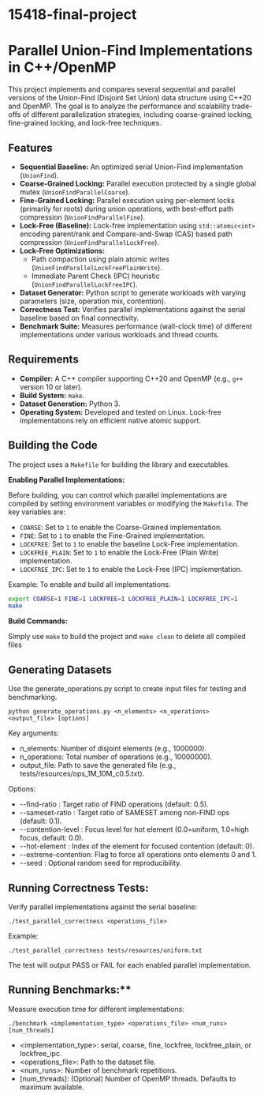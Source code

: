 # 15418-final-project

# Parallel Union-Find Implementations in C++/OpenMP

This project implements and compares several sequential and parallel versions of the Union-Find (Disjoint Set Union) data structure using C++20 and OpenMP. The goal is to analyze the performance and scalability trade-offs of different parallelization strategies, including coarse-grained locking, fine-grained locking, and lock-free techniques.

## Features

* **Sequential Baseline:** An optimized serial Union-Find implementation (`UnionFind`).
* **Coarse-Grained Locking:** Parallel execution protected by a single global mutex (`UnionFindParallelCoarse`).
* **Fine-Grained Locking:** Parallel execution using per-element locks (primarily for roots) during union operations, with best-effort path compression (`UnionFindParallelFine`).
* **Lock-Free (Baseline):** Lock-free implementation using `std::atomic<int>` encoding parent/rank and Compare-and-Swap (CAS) based path compression (`UnionFindParallelLockFree`).
* **Lock-Free Optimizations:**
    * Path compaction using plain atomic writes (`UnionFindParallelLockFreePlainWrite`).
    * Immediate Parent Check (IPC) heuristic (`UnionFindParallelLockFreeIPC`).
* **Dataset Generator:** Python script to generate workloads with varying parameters (size, operation mix, contention).
* **Correctness Test:** Verifies parallel implementations against the serial baseline based on final connectivity.
* **Benchmark Suite:** Measures performance (wall-clock time) of different implementations under various workloads and thread counts.

## Requirements

* **Compiler:** A C++ compiler supporting C++20 and OpenMP (e.g., `g++` version 10 or later).
* **Build System:** `make`.
* **Dataset Generation:** Python 3.
* **Operating System:** Developed and tested on Linux. Lock-free implementations rely on efficient native atomic support.

## Building the Code

The project uses a `Makefile` for building the library and executables.

**Enabling Parallel Implementations:**

Before building, you can control which parallel implementations are compiled by setting environment variables or modifying the `Makefile`. The key variables are:

* `COARSE`: Set to `1` to enable the Coarse-Grained implementation.
* `FINE`: Set to `1` to enable the Fine-Grained implementation.
* `LOCKFREE`: Set to `1` to enable the baseline Lock-Free implementation.
* `LOCKFREE_PLAIN`: Set to `1` to enable the Lock-Free (Plain Write) implementation.
* `LOCKFREE_IPC`: Set to `1` to enable the Lock-Free (IPC) implementation.

Example: To enable and build all implementations:
```bash
export COARSE=1 FINE=1 LOCKFREE=1 LOCKFREE_PLAIN=1 LOCKFREE_IPC=1
make
```

**Build Commands:**

Simply use `make` to build the project and `make clean` to delete all compiled files

## Generating Datasets

Use the generate_operations.py script to create input files for testing and benchmarking.

`python generate_operations.py <n_elements> <n_operations> <output_file> [options]`

Key arguments:

* n_elements: Number of disjoint elements (e.g., 1000000).
* n_operations: Total number of operations (e.g., 10000000).
* output_file: Path to save the generated file (e.g., tests/resources/ops_1M_10M_c0.5.txt).

Options:

* --find-ratio <float>: Target ratio of FIND operations (default: 0.5).
* --sameset-ratio <float>: Target ratio of SAMESET among non-FIND ops (default: 0.1).
* --contention-level <float>: Focus level for hot element (0.0=uniform, 1.0=high focus, default: 0.0).
* --hot-element <int>: Index of the element for focused contention (default: 0).
* --extreme-contention: Flag to force all operations onto elements 0 and 1.
* --seed <int>: Optional random seed for reproducibility.

## Running Correctness Tests: 

Verify parallel implementations against the serial baseline:

`./test_parallel_correctness <operations_file>`

Example:

`./test_parallel_correctness tests/resources/uniform.txt`

The test will output PASS or FAIL for each enabled parallel implementation.

## Running Benchmarks:**

Measure execution time for different implementations:

`./benchmark <implementation_type> <operations_file> <num_runs> [num_threads]`

* <implementation_type>: serial, coarse, fine, lockfree, lockfree_plain, or lockfree_ipc.
* <operations_file>: Path to the dataset file.
* <num_runs>: Number of benchmark repetitions.
* [num_threads]: (Optional) Number of OpenMP threads. Defaults to maximum available.